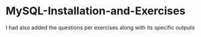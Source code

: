 # MySQL-Installation-and-Exercises
I had also added the questions per exercises along with its specific outputs
